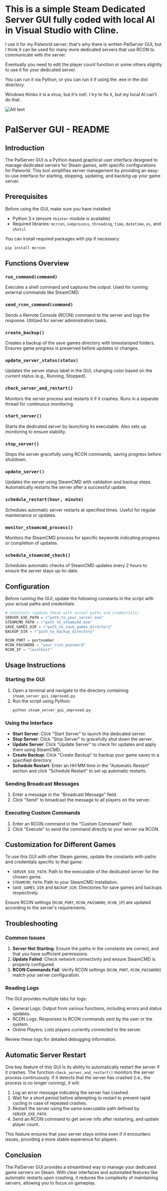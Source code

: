 # This is a simple Steam Dedicated Server GUI fully coded with local AI in Visual Studio with Cline.

I use it for my Palworld server; that's why there is written PalServer GUI, but I think it can be used for many more dedicated servers that use RCON to communicate with the server. 

Eventually you need to edit the player count function or some others slightly to use it for your dedicated server. 

You can run it via Python, or you can run it if using the .exe in the dist directory. 

Windows thinks it is a virus, but it's not!. I try to fix it, but my local AI can't do that.

![Alt text](images/screenshot.png)

# PalServer GUI - README

## Introduction
The PalServer GUI is a Python-based graphical user interface designed to manage dedicated servers for Steam games, with specific configurations for Palworld. This tool simplifies server management by providing an easy-to-use interface for starting, stopping, updating, and backing up your game server.

## Prerequisites
Before using the GUI, make sure you have installed:
- Python 3.x (ensure `tkinter` module is available)
- Required libraries: `mcrcon`, `subprocess`, `threading`, `time`, `datetime`, `os`, and `shutil`

You can install required packages with pip if necessary:
```bash
pip install mcrcon
```

## Functions Overview

### `run_command(command)`
Executes a shell command and captures the output. Used for running external commands like SteamCMD.

### `send_rcon_command(command)`
Sends a Remote Console (RCON) command to the server and logs the response. Utilized for server administration tasks.

### `create_backup()`
Creates a backup of the save games directory with timestamped folders. Ensures game progress is preserved before updates or changes.

### `update_server_status(status)`
Updates the server status label in the GUI, changing color based on the current status (e.g., Running, Stopped).

### `check_server_and_restart()`
Monitors the server process and restarts it if it crashes. Runs in a separate thread for continuous monitoring.

### `start_server()`
Starts the dedicated server by launching its executable. Also sets up monitoring to ensure stability.

### `stop_server()`
Stops the server gracefully using RCON commands, saving progress before shutdown.

### `update_server()`
Updates the server using SteamCMD with validation and backup steps. Automatically restarts the server after a successful update.

### `schedule_restart(hour, minute)`
Schedules automatic server restarts at specified times. Useful for regular maintenance or updates.

### `monitor_steamcmd_process()`
Monitors the SteamCMD process for specific keywords indicating progress or completion of updates.

### `schedule_steamcmd_check()`
Schedules automatic checks of SteamCMD updates every 2 hours to ensure the server stays up-to-date.

## Configuration
Before running the GUI, update the following constants in the script with your actual paths and credentials:

```python
# Constants (update these with actual paths and credentials)
SERVER_EXE_PATH = r"path_to_your_server.exe"
STEAMCMD_PATH = r"path_to_steamcmd.exe"
SAVE_GAMES_DIR = r"path_to_save_games_directory"
BACKUP_DIR = r"path_to_backup_directory"

RCON_PORT = portnumber
RCON_PASSWORD = "your_rcon_password"
RCON_IP = "localhost"
```

## Usage Instructions

### Starting the GUI
1. Open a terminal and navigate to the directory containing `steam_server_gui_improved.py`.
2. Run the script using Python:
   ```bash
   python steam_server_gui_improved.py
   ```

### Using the Interface
- **Start Server**: Click "Start Server" to launch the dedicated server.
- **Stop Server**: Click "Stop Server" to gracefully shut down the server.
- **Update Server**: Click "Update Server" to check for updates and apply them using SteamCMD.
- **Create Backup**: Click "Create Backup" to backup your game saves to a specified directory.
- **Schedule Restart**: Enter an HH:MM time in the "Automatic Restart" section and click "Schedule Restart" to set up automatic restarts.

### Sending Broadcast Messages
1. Enter a message in the "Broadcast Message" field.
2. Click "Send" to broadcast the message to all players on the server.

### Executing Custom Commands
1. Enter an RCON command in the "Custom Command" field.
2. Click "Execute" to send the command directly to your server via RCON.

## Customization for Different Games

To use this GUI with other Steam games, update the constants with paths and credentials specific to that game:
- `SERVER_EXE_PATH`: Path to the executable of the dedicated server for the chosen game.
- `STEAMCMD_PATH`: Path to your SteamCMD installation.
- `SAVE_GAMES_DIR` and `BACKUP_DIR`: Directories for save games and backups respectively.

Ensure RCON settings (`RCON_PORT`, `RCON_PASSWORD`, `RCON_IP`) are updated according to the server's requirements.

## Troubleshooting

### Common Issues
1. **Server Not Starting**: Ensure the paths in the constants are correct, and that you have sufficient permissions.
2. **Update Failed**: Check network connectivity and ensure SteamCMD is properly configured.
3. **RCON Commands Fail**: Verify RCON settings (`RCON_PORT`, `RCON_PASSWORD`) match your server configuration.

### Reading Logs
The GUI provides multiple tabs for logs:
- General Logs: Output from various functions, including errors and status updates.
- RCON Logs: Responses to RCON commands sent by the user or the system.
- Online Players: Lists players currently connected to the server.

Review these logs for detailed debugging information.

## Automatic Server Restart

One key feature of this GUI is its ability to automatically restart the server if it crashes. The function `check_server_and_restart()` monitors the server process continuously. If it detects that the server has crashed (i.e., the process is no longer running), it will:
1. Log an error message indicating the server has crashed.
2. Wait for a short period before attempting to restart to prevent rapid cycling in case of repeated crashes.
3. Restart the server using the same executable path defined by `SERVER_EXE_PATH`.
4. Send an RCON command to get server info after restarting, and update player count.

This feature ensures that your server stays online even if it encounters issues, providing a more stable experience for players.

## Conclusion
The PalServer GUI provides a streamlined way to manage your dedicated game servers on Steam. With clear interfaces and automated features like automatic restarts upon crashing, it reduces the complexity of maintaining servers, allowing you to focus on gameplay.
